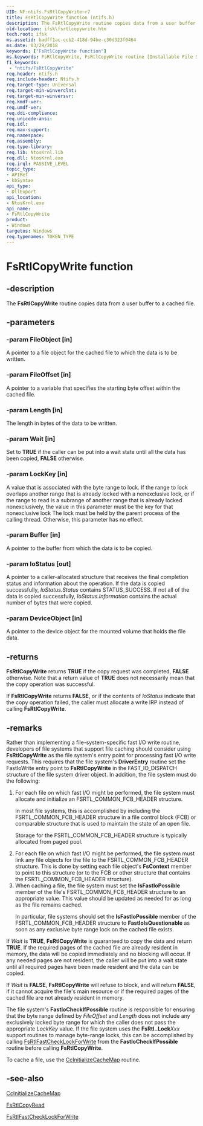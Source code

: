 ```yaml
---
UID: NF:ntifs.FsRtlCopyWrite~r7
title: FsRtlCopyWrite function (ntifs.h)
description: The FsRtlCopyWrite routine copies data from a user buffer to a cached file.
old-location: ifsk\fsrtlcopywrite.htm
tech.root: ifsk
ms.assetid: badff1ac-ccb2-418d-94be-c30d323f0464
ms.date: 03/29/2018
keywords: ["FsRtlCopyWrite function"]
ms.keywords: FsRtlCopyWrite, FsRtlCopyWrite routine [Installable File System Drivers], fsrtlref_4c9bfba8-1946-430f-b242-7228394923de.xml, ifsk.fsrtlcopywrite, ntifs/FsRtlCopyWrite
f1_keywords:
 - "ntifs/FsRtlCopyWrite"
req.header: ntifs.h
req.include-header: Ntifs.h
req.target-type: Universal
req.target-min-winverclnt:
req.target-min-winversvr:
req.kmdf-ver:
req.umdf-ver:
req.ddi-compliance:
req.unicode-ansi:
req.idl:
req.max-support:
req.namespace:
req.assembly:
req.type-library:
req.lib: NtosKrnl.lib
req.dll: NtosKrnl.exe
req.irql: PASSIVE_LEVEL
topic_type:
- APIRef
- kbSyntax
api_type:
- DllExport
api_location:
- NtosKrnl.exe
api_name:
- FsRtlCopyWrite
product:
- Windows
targetos: Windows
req.typenames: TOKEN_TYPE
---
```


# FsRtlCopyWrite function


## -description


The <b>FsRtlCopyWrite</b> routine copies data from a user buffer to a cached file.


## -parameters




### -param FileObject [in]

A pointer to a file object for the cached file to which the data is to be written.


### -param FileOffset [in]

A pointer to a variable that specifies the starting byte offset within the cached file.


### -param Length [in]

The length in bytes of the data to be written.


### -param Wait [in]

Set to <b>TRUE</b> if the caller can be put into a wait state until all the data has been copied, <b>FALSE</b> otherwise.


### -param LockKey [in]

A value that is associated with the byte range to lock. If the range to lock overlaps another range that is already locked with a nonexclusive lock, or if the range to read is a subrange of another range that is already locked nonexclusively, the value in this parameter must be the key for that nonexclusive lock The lock must be held by the parent process of the calling thread. Otherwise, this parameter has no effect.


### -param Buffer [in]

A pointer to the buffer from which the data is to be copied.


### -param IoStatus [out]

A pointer to a caller-allocated structure that receives the final completion status and information about the operation. If the data is copied successfully, <i>IoStatus.Status</i> contains STATUS_SUCCESS. If not all of the data is copied successfully, <i>IoStatus.Information</i> contains the actual number of bytes that were copied.


### -param DeviceObject [in]

A pointer to the device object for the mounted volume that holds the file data.


## -returns



<b>FsRtlCopyWrite</b>
      returns <b>TRUE</b> if the copy request was completed, <b>FALSE</b> otherwise. Note that a return value of <b>TRUE</b> does not necessarily mean that the copy operation was successful.

If <b>FsRtlCopyWrite</b> returns <b>FALSE</b>, or if the contents of <i>IoStatus</i> indicate that the copy operation failed, the caller must allocate a write IRP instead of calling <b>FsRtlCopyWrite</b>.




## -remarks



Rather than implementing a file-system-specific fast I/O write routine, developers of file systems that support file caching should consider using <b>FsRtlCopyWrite</b> as the file system's entry point for processing fast I/O write requests. This requires that the file system's <b>DriverEntry</b> routine set the FastIoWrite entry point to <b>FsRtlCopyWrite</b> in the FAST_IO_DISPATCH structure of the file system driver object. In addition, the file system must do the following:

<ol>
<li>
For each file on which fast I/O might be performed, the file system must allocate and initialize an FSRTL_COMMON_FCB_HEADER structure.

In most file systems, this is accomplished by including the FSRTL_COMMON_FCB_HEADER structure in a file control block (FCB) or comparable structure that is used to maintain the state of an open file.

Storage for the FSRTL_COMMON_FCB_HEADER structure is typically allocated from paged pool.

</li>
<li>
For each file on which fast I/O might be performed, the file system must link any file objects for the file to the FSRTL_COMMON_FCB_HEADER structure. This is done by setting each file object's <b>FsContext</b> member to point to this structure (or to the FCB or other structure that contains the FSRTL_COMMON_FCB_HEADER structure).

</li>
<li>
When caching a file, the file system must set the <b>IsFastIoPossible</b> member of the file's FSRTL_COMMON_FCB_HEADER structure to an appropriate value. This value should be updated as needed for as long as the file remains cached.

In particular, file systems should set the <b>IsFastIoPossible</b> member of the FSRTL_COMMON_FCB_HEADER structure to <b>FastIoIsQuestionable</b> as soon as any exclusive byte range lock on the cached file exists.

</li>
</ol>
If <i>Wait</i> is <b>TRUE</b>, <b>FsRtlCopyWrite</b> is guaranteed to copy the data and return <b>TRUE</b>. If the required pages of the cached file are already resident in memory, the data will be copied immediately and no blocking will occur. If any needed pages are not resident, the caller will be put into a wait state until all required pages have been made resident and the data can be copied.

If <i>Wait</i> is <b>FALSE</b>, <b>FsRtlCopyWrite</b> will refuse to block, and will return <b>FALSE</b>, if it cannot acquire the file's main resource or if the required pages of the cached file are not already resident in memory.

The file system's <b>FastIoCheckIfPossible</b> routine is responsible for ensuring that the byte range defined by <i>FileOffset</i> and <i>Length</i> does not include any exclusively locked byte range for which the caller does not pass the appropriate <i>LockKey</i> value. If the file system uses the <b>FsRtl..Lock</b><i>Xxx</i> support routines to manage byte-range locks, this can be accomplished by calling <a href="https://docs.microsoft.com/windows-hardware/drivers/ddi/ntifs/nf-ntifs-_fsrtl_advanced_fcb_header-fsrtlfastchecklockforwrite">FsRtlFastCheckLockForWrite</a> from the <b>FastIoCheckIfPossible</b> routine before calling <b>FsRtlCopyWrite</b>.

To cache a file, use the <a href="https://msdn.microsoft.com/library/windows/hardware/ff539135">CcInitializeCacheMap</a> routine.




## -see-also




<a href="https://msdn.microsoft.com/library/windows/hardware/ff539135">CcInitializeCacheMap</a>



<a href="https://docs.microsoft.com/windows-hardware/drivers/ddi/ntifs/nf-ntifs-_fsrtl_advanced_fcb_header-fsrtlcopyread">FsRtlCopyRead</a>



<a href="https://docs.microsoft.com/windows-hardware/drivers/ddi/ntifs/nf-ntifs-_fsrtl_advanced_fcb_header-fsrtlfastchecklockforwrite">FsRtlFastCheckLockForWrite</a>
 

 

